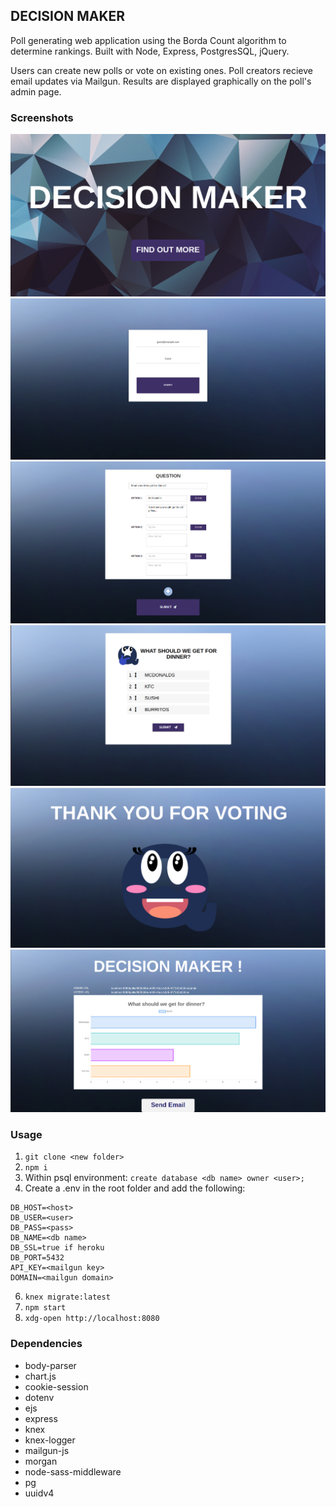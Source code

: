 ## DECISION MAKER

Poll generating web application using the Borda Count algorithm to determine rankings. Built with Node, Express, PostgresSQL, jQuery.

Users can create new polls or vote on existing ones. Poll creators recieve email updates via Mailgun. Results are displayed graphically on the poll's admin page.   

### Screenshots

![image](./public/images/screenshots/home.png)
![image](./public/images/screenshots/login.png)
![image](./public/images/screenshots/new.png)
![image](./public/images/screenshots/vote2.png)
![image](./public/images/screenshots/thanks.png)
![image](./public/images/screenshots/results.png)

### Usage

1. ```git clone <new folder>```
2. ```npm i``` 
3. Within psql environment: ```create database <db name> owner <user>;```
4. Create a .env in the root folder and add the following:
```
DB_HOST=<host>
DB_USER=<user>
DB_PASS=<pass>
DB_NAME=<db name>
DB_SSL=true if heroku
DB_PORT=5432
API_KEY=<mailgun key>
DOMAIN=<mailgun domain>
```
6. ```knex migrate:latest```
7. ```npm start```
8. ```xdg-open http://localhost:8080```

### Dependencies

* body-parser
* chart.js
* cookie-session
* dotenv
* ejs
* express
* knex
* knex-logger
* mailgun-js
* morgan
* node-sass-middleware
* pg
* uuidv4


